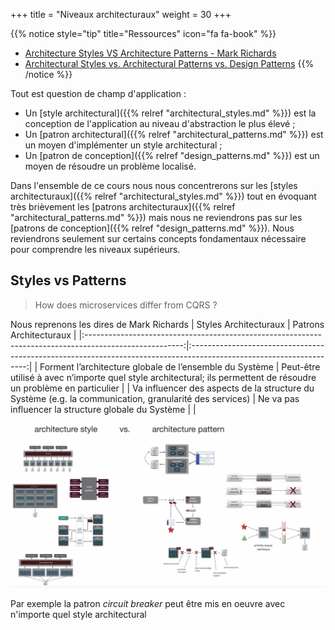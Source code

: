 +++
title = "Niveaux architecturaux"
weight = 30
+++

{{% notice style="tip" title="Ressources" icon="fa fa-book" %}}

- [Architecture Styles VS Architecture Patterns - Mark Richards](https://youtu.be/I-yBv72RCeA?t=30)  
- [Architectural Styles vs. Architectural Patterns vs. Design Patterns](https://herbertograca.com/2017/07/28/architectural-styles-vs-architectural-patterns-vs-design-patterns/)
  {{% /notice %}}

Tout est question de champ d'application :

- Un [style architectural]({{% relref "architectural_styles.md" %}}) est la conception de l'application au niveau d'abstraction le plus élevé ;
- Un [patron architectural]({{% relref "architectural_patterns.md" %}}) est un moyen d'implémenter un style architectural ;
- Un [patron de conception]({{% relref "design_patterns.md" %}}) est un moyen de résoudre un problème localisé.

Dans l'ensemble de ce cours nous nous concentrerons sur les [styles architecturaux]({{% relref "architectural_styles.md" %}}) tout en évoquant très brièvement les [patrons architecturaux]({{% relref "architectural_patterns.md" %}}) mais nous ne reviendrons pas sur les [patrons de conception]({{% relref "design_patterns.md" %}}). Nous reviendrons seulement sur certains concepts fondamentaux nécessaire pour comprendre les niveaux supérieurs.

## Styles vs Patterns
> How does microservices differ from CQRS ?

Nous reprenons les dires de Mark Richards 
|                                          Styles Architecturaux                                         |                                                Patrons Architecturaux                                               |
|:------------------------------------------------------------------------------------------------------:|:-------------------------------------------------------------------------------------------------------------------:|
| Forment l’architecture globale de l’ensemble du Système                                                | Peut-être utilisé à avec n’importe quel style  architectural; ils permettent de résoudre un problème en particulier |
| Va influencer des aspects de la structure du Système (e.g. la communication, granularité des services) | Ne va pas influencer la structure globale du Système                                                                |                                                                         |

![styles vs patterns](images/styles_vs_patterns.png)

Par exemple la patron *circuit breaker* peut être mis en oeuvre avec n'importe quel style architectural